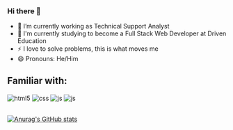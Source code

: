 ### Hi there 👋

- 🔭 I’m currently working as Technical Support Analyst
- 🌱 I'm currently studying to become a Full Stack Web Developer at Driven Education
- ⚡ I love to solve problems, this is what moves me
- 😄 Pronouns: He/Him

## Familiar with:
<div style="display: inline_block">
  <img align="center" alt="html5" src="https://img.shields.io/badge/HTML5-E34F26?style=for-the-badge&logo=html5&logoColor=white" />
  <img align="center" alt="css" src="https://img.shields.io/badge/CSS3-1572B6?style=for-the-badge&logo=css3&logoColor=white" />
  <img align="center" alt="js" src="https://img.shields.io/badge/JavaScript-F7DF1E?style=for-the-badge&logo=javascript&logoColor=black" />
  <img align="center" alt="js" src="https://img.shields.io/badge/React-20232A?style=for-the-badge&logo=react&logoColor=61DAFB" />
 
</div><br/>

[![Anurag's GitHub stats](https://github-readme-stats.vercel.app/api?username=rodnei0)](https://github.com/anuraghazra/github-readme-stats)

